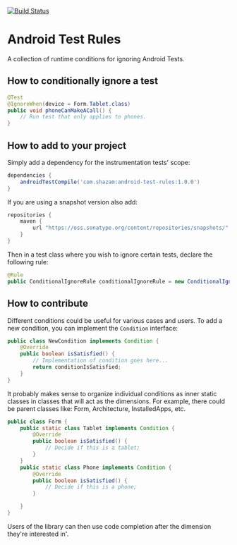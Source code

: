 [![Build Status](https://travis-ci.org/shazam/androidTestRules.svg?branch=master)](https://travis-ci.org/shazam/androidTestRules)

Android Test Rules
===============
A collection of runtime conditions for ignoring Android Tests.

## How to conditionally ignore a test

```java
@Test
@IgnoreWhen(device = Form.Tablet.class)
public void phoneCanMakeACall() {
    // Run test that only applies to phones.
}
```

## How to add to your project
Simply add a dependency for the instrumentation tests' scope:
```groovy
dependencies {
    androidTestCompile('com.shazam:android-test-rules:1.0.0')
}
```

If you are using a snapshot version also add:
```groovy
repositories {
    maven {
        url "https://oss.sonatype.org/content/repositories/snapshots/"
    }
}
```

Then in a test class where you wish to ignore certain tests, declare the following rule:
```java
@Rule
public ConditionalIgnoreRule conditionalIgnoreRule = new ConditionalIgnoreRule();
```

## How to contribute

Different conditions could be useful for various cases and users. To add a new condition, you can implement the `Condition` interface:
```java
public class NewCondition implements Condition {
    @Override
    public boolean isSatisfied() {
        // Implementation of condition goes here...
        return conditionIsSatisfied;
    }
}
```
It probably makes sense to organize individual conditions as inner static classes in classes that will act as the dimensions. For example, there could be parent classes like: Form, Architecture, InstalledApps, etc.
```java
public class Form {
    public static class Tablet implements Condition {
        @Override
        public boolean isSatisfied() {
            // Decide if this is a tablet;
        }
    }
    public static class Phone implements Condition {
        @Override
        public boolean isSatisfied() {
            // Decide if this is a phone;
        }

    }
}
```
Users of the library can then use code completion after the dimension they're interested in'.
